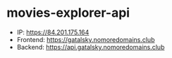 # movies-explorer-api

* IP: https://84.201.175.164
* Frontend: https://gatalsky.nomoredomains.club
* Backend: https://api.gatalsky.nomoredomains.club
